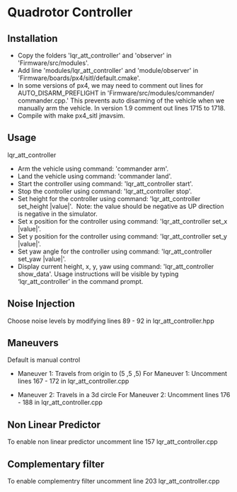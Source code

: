# Quadrotor Controller

## Installation
- Copy the folders 'lqr_att_controller' and 'observer' in 'Firmware/src/modules'.
- Add line 'modules/lqr_att_controller' and 'module/observer' in 'Firmware/boards/px4/sitl/default.cmake'.
- In some versions of px4, we may need to comment out lines for AUTO_DISARM_PREFLIGHT in 'Firmware/src/modules/commander/ commander.cpp.' This prevents auto disarming of the vehicle when we manually arm the vehicle. In version 1.9 comment out lines 1715 to 1718.
- Compile with make px4_sitl jmavsim.

## Usage
lqr_att_controller
- Arm the vehicle using command: 'commander arm'.
- Land the vehicle using command: 'commander land'.
- Start the controller using command: 'lqr_att_controller start'.
- Stop the controller using command: 'lqr_att_controller stop'.
- Set height for the controller using command: 'lqr_att_controller set_height |value|'.  Note: the value should be negative as UP direction is negative in the simulator.
- Set x position for the controller using command: 'lqr_att_controller set_x |value|'.
- Set y position for the controller using command: 'lqr_att_controller set_y |value|'.
- Set yaw angle for the controller using command: 'lqr_att_controller set_yaw |value|'.
- Display current height, x, y, yaw using command: 'lqr_att_controller show_data'.
Usage instructions will be visible by typing ‘lqr_att_controller’ in the command prompt.

## Noise Injection
Choose noise levels by modifying lines 89 - 92 in lqr_att_controller.hpp

## Maneuvers
Default is manual control

- Maneuver 1: Travels from origin to (5 ,5 ,5) 
For Maneuver 1: Uncomment lines 167 - 172 in lqr_att_controller.cpp

- Maneuver 2: Travels in a 3d circle 
For Maneuver 2: Uncomment lines 176 - 188 in lqr_att_controller.cpp

## Non Linear Predictor
To enable non linear predictor uncomment line 157 lqr_att_controller.cpp

## Complementary filter
To enable complementry filter uncomment line 203 lqr_att_controller.cpp
